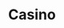---
title: "Casino"
aliases:
    - /guilds/casino/
menu:
    lists:
        parent: "knowledge-guilds"
---